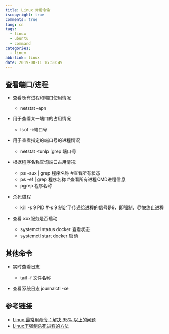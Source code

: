 ```yaml
---
title: Linux 常用命令
iscopyright: true
comments: true
lang: cn
tags:
  - linux
  - ubuntu
  - command
categories:
  - linux
abbrlink: linux
date: 2019-08-11 16:50:49
---
```



## 查看端口/进程
- 查看所有进程和端口使用情况
    - netstat –apn
- 用于查看某一端口的占用情况
    - lsof -i:端口号 
- 用于查看指定的端口号的进程情况
    - netstat -tunlp |grep 端口号
- 根据程序名称查询端口占用情况
    - ps -aux | grep 程序名称 #查看所有状态
    - ps -ef | grep 程序名称 #查看所有进程CMD进程信息
    - pgrep 程序名称 

- 杀死进程
    - kill -s 9 PID  #-s 9 制定了传递给进程的信号是9，即强制、尽快终止进程  
- 查看 xxx服务是否启动
    - systemctl status docker 查看状态
    - systemctl start docker 启动

## 其他命令
- 实时查看日志
    - tail -f 文件名称

- 查看系统日志 journalctl -xe


## 参考链接
- [Linux 最常用命令：解决 95% 以上的问题](https://mp.weixin.qq.com/s/FtLcT7PXlfwHKyTEKvnQxQ)
- [Linux下强制杀死进程的方法](https://www.cnblogs.com/liaojie970/p/7131043.html)
